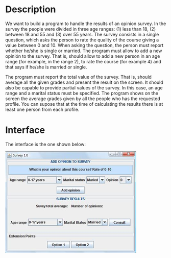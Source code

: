 # Description

 We want to build a program to handle the results of an opinion survey. In the
 survey the people were divided in three age ranges: (1) less than 18, (2) between
 18 and 55 and (3) over 55 years. The survey consists in a single question, which
 asks the person to rate the quality of the course giving a value between 0 and 10.
 When asking the question, the person must report whether he/she is single or married.
 The program must allow to add a new opinión to the survey. That is, should allow
 to add a new person in an age range (for example, in the range 2), to rate the course
 (for example 4) and that says if he/she is married or single.

The program must report the total value of the survey. That is, should average all
the given grades and present the result on the screen. It should also be capable
to provide partial values of the survey. In this case, an age range and a marital
status must be specified. The program shows on the screen the average grades given
by all the people who has the requested profile. You can supose that at the time of
calculating the results there is at least one person from each profile.

# Interface

The interface is the one shown below:

![InterfaceGUI](data/InterfaceGUI.jpg)